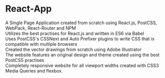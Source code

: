 # React-App
A Single Page Application created from scratch using React.js, PostCSS, WebPack, React-Router and NPM  
Utilizes the best practises for React.js and written in ES6 via Babel  
Uses PostCSS's CSSNext and Auto Prefixer plugins to write CSS that is compatible with multiple browsers  
Created the vector drawings from scratch using Adobe Illustrator  
The website features an original design and theme created using the best PostCSS practises  
Completely responsive website for all viewport widths created with CSS3 Media Queries and flexbox.
